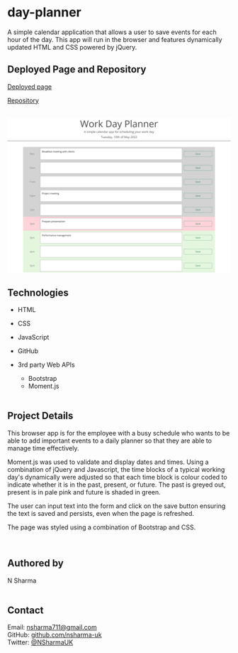 # day-planner

A simple calendar application that allows a user to save events for each hour of the day. This app will run in the browser and features dynamically updated HTML and CSS powered by jQuery.

## Deployed Page and Repository

[Deployed page](https://nsharma-uk.github.io/day-planner/)

[Repository](https://github.com/nsharma-uk/day-planner)
<br>
<br>

![screenshot of deployed page](./assets/images/workdayplannerwebpage.png)

## Technologies

- HTML
- CSS

- JavaScript

- GitHub
- 3rd party Web APIs
  - Bootstrap
  - Moment.js
    <br>
    <br>

## Project Details

This browser app is for the employee with a busy schedule who wants to be able to add important events to a daily planner so that they are able to manage time effectively.

Moment.js was used to validate and display dates and times. Using a combination of jQuery and Javascript, the time blocks of a typical working day's dynamically were adjusted so that each time block is colour coded to indicate whether it is in the past, present, or future. The past is greyed out, present is in pale pink and future is shaded in green.

The user can input text into the form and click on the save button ensuring the text is saved and persists, even when the page is refreshed.

The page was styled using a combination of Bootstrap and CSS.

<br>

## Authored by

N Sharma
<br>
<br>

## Contact

Email: nsharma711@gmail.com <br>
GitHub: [github.com/nsharma-uk](https://github.com/nsharma-uk)<br>
Twitter: [@NSharmaUK](https://twitter.com/NSharmaUK)
